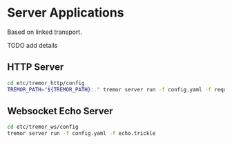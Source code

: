 # Server Applications

Based on linked transport.

TODO add details


## HTTP Server

```sh
cd etc/tremor_http/config
TREMOR_PATH="${TREMOR_PATH}:." tremor server run -f config.yaml -f request_processing.trickle -f internal_error_processing.trickle
```


## Websocket Echo Server

```sh
cd etc/tremor_ws/config
tremor server run -f config.yaml -f echo.trickle
```

